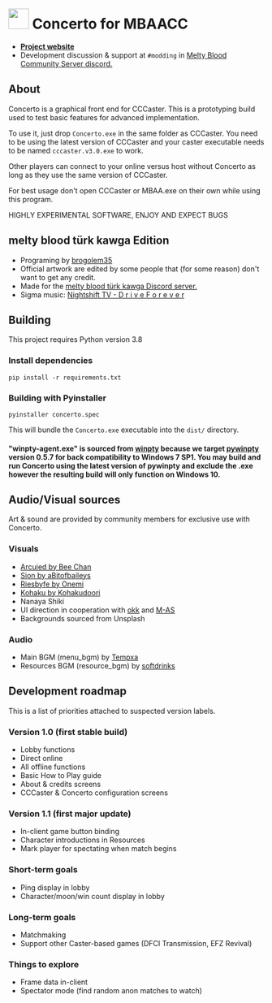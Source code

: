 # <img src="res/concertoicon.png" width="40"> Concerto for MBAACC
* [**Project website**](https://concerto.shib.live)
* Development discussion & support at `#modding` in [Melty Blood Community Server discord.](https://discord.gg/KeuSaJ5My8)

## About

Concerto is a graphical front end for CCCaster. This is a prototyping build used to test basic features for advanced implementation.

To use it, just drop `Concerto.exe` in the same folder as CCCaster. You need to be using the latest version of CCCaster and your caster executable needs to be named `cccaster.v3.0.exe` to work.

Other players can connect to your online versus host without Concerto as long as they use the same version of CCCaster.

For best usage don't open CCCaster or MBAA.exe on their own while using this program.

HIGHLY EXPERIMENTAL SOFTWARE, ENJOY AND EXPECT BUGS

## melty blood türk kawga Edition
* Programing by [brogolem35](https://github.com/Brogolem35)
* Official artwork are edited by some people that (for some reason) don't want to get any credit.
* Made for the [melty blood türk kawga Discord server.](https://discord.gg/vj62m6PMbh)
* Sigma music: [Nightshift TV - D r i v e F o r e v e r](https://www.youtube.com/watch?v=KlW-uHtmnBg)

## Building
This project requires Python version 3.8

### Install dependencies
```
pip install -r requirements.txt
```

### Building with Pyinstaller
```
pyinstaller concerto.spec
```
This will bundle the `Concerto.exe` executable into the `dist/` directory.

#### "winpty-agent.exe" is sourced from [winpty](https://github.com/rprichard/winpty) because we target [pywinpty](https://github.com/spyder-ide/pywinpty) version 0.5.7 for back compatibility to Windows 7 SP1. You may build and run Concerto using the latest version of pywinpty and exclude the .exe however the resulting build will only function on Windows 10.

## Audio/Visual sources
Art & sound are provided by community members for exclusive use with Concerto.
### Visuals
* [Arcuied by Bee Chan](https://twitter.com/Bee_Sempai/status/1345577709104205826?s=20)
* [Sion by aBitofbaileys](https://www.pixiv.net/en/artworks/90676177)
* [Riesbyfe by Onemi](https://www.pixiv.net/en/artworks/90219044)
* [Kohaku by Kohakudoori](https://www.pixiv.net/en/artworks/83141238)
* Nanaya Shiki
* UI direction in cooperation with [okk](https://github.com/okkdev) and [M-AS](https://twitter.com/matthewrobo)
* Backgrounds sourced from Unsplash
### Audio
* Main BGM (menu_bgm) by [Tempxa](https://twitter.com/TempxaRK9)
* Resources BGM (resource_bgm) by [softdrinks](https://twitter.com/soffdrinks)

## Development roadmap
This is a list of priorities attached to suspected version labels.

### Version 1.0 (first stable build)
* Lobby functions
* Direct online
* All offline functions
* Basic How to Play guide
* About & credits screens
* CCCaster & Concerto configuration screens

### Version 1.1 (first major update)
* In-client game button binding
* Character introductions in Resources
* Mark player for spectating when match begins

### Short-term goals
* Ping display in lobby
* Character/moon/win count display in lobby

### Long-term goals
* Matchmaking
* Support other Caster-based games (DFCI Transmission, EFZ Revival)

### Things to explore
* Frame data in-client
* Spectator mode (find random anon matches to watch)
